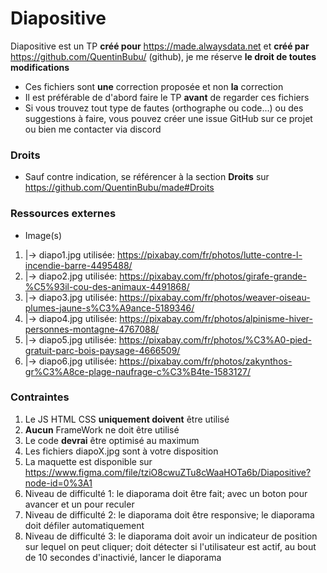 # Diapositive
Diapositive est un TP **créé pour** https://made.alwaysdata.net et **créé par** https://github.com/QuentinBubu/ (github), je me réserve **le droit de toutes modifications**

- Ces fichiers sont **une** correction proposée et non **la** correction
- Il est préférable de d'abord faire le TP **avant** de regarder ces fichiers
-  Si vous trouvez tout type de fautes (orthographe ou code...) ou des suggestions à faire, vous pouvez créer une issue GitHub sur ce projet ou bien me contacter via discord

### Droits
- Sauf contre indication, se référencer à la section **Droits** sur https://github.com/QuentinBubu/made#Droits

### Ressources externes
- Image(s) 
1.  |-> diapo1.jpg utilisée: https://pixabay.com/fr/photos/lutte-contre-l-incendie-barre-4495488/
2.  |-> diapo2.jpg utilisée: https://pixabay.com/fr/photos/girafe-grande-%C5%93il-cou-des-animaux-4491868/
3.  |-> diapo3.jpg utilisée: https://pixabay.com/fr/photos/weaver-oiseau-plumes-jaune-s%C3%A9ance-5189346/
4.  |-> diapo4.jpg utilisée: https://pixabay.com/fr/photos/alpinisme-hiver-personnes-montagne-4767088/
5.  |-> diapo5.jpg utilisée: https://pixabay.com/fr/photos/%C3%A0-pied-gratuit-parc-bois-paysage-4666509/
6.  |-> diapo6.jpg utilisée: https://pixabay.com/fr/photos/zakynthos-gr%C3%A8ce-plage-naufrage-c%C3%B4te-1583127/

### Contraintes 
1. Le JS HTML CSS **uniquement doivent** être utilisé
2. **Aucun** FrameWork ne doit être utilisé 
3. Le code **devrai** être optimisé au maximum
4. Les fichiers diapoX.jpg sont à votre disposition
5. La maquette est disponible sur https://www.figma.com/file/tziO8cwuZTu8cWaaHOTa6b/Diapositive?node-id=0%3A1
6. Niveau de difficulté 1: le diaporama doit être fait; avec un boton pour avancer et un pour reculer
7. Niveau de difficulté 2: le diaporama doit être responsive; le diaporama doit défiler automatiquement
8. Niveau de difficulté 3: le diaporama doit avoir un indicateur de position sur lequel on peut cliquer; doit détecter si l'utilisateur est actif, au bout de 10 secondes d'inactivié, lancer le diaporama
